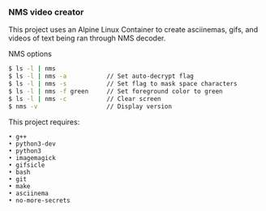 ### NMS video creator

This project uses an Alpine Linux Container to create asciinemas, gifs, and videos of text being ran through NMS decoder.

NMS options
```bash
$ ls -l | nms
$ ls -l | nms -a           // Set auto-decrypt flag
$ ls -l | nms -s           // Set flag to mask space characters
$ ls -l | nms -f green     // Set foreground color to green
$ ls -l | nms -c           // Clear screen
$ nms -v                   // Display version
```

This project requires:
```
• g++
• python3-dev
• python3
• imagemagick
• gifsicle
• bash
• git
• make
• asciinema
• no-more-secrets
```

